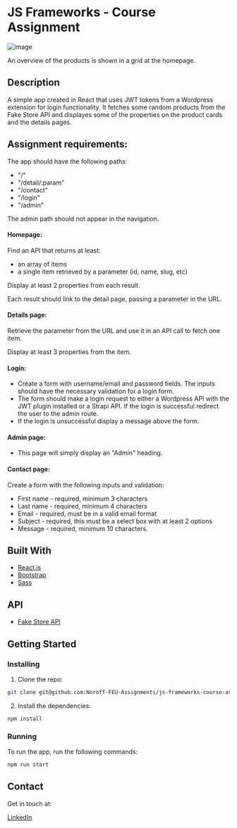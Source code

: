 # JS Frameworks - Course Assignment

![image](https://res.cloudinary.com/dhd2paq70/image/upload/v1654681042/amazing_bvhg5f.jpg)

An overview of the products is shown in a grid at the homepage.

## Description

A simple app created in React that uses JWT tokens from a Wordpress extension for login functionality.
It fetches some random products from the Fake Store API and displayes some of the properties on the product cards and the details pages.

## Assignment requirements:

The app should have the following paths:

- "/"
- "/detail/:param"
- "/contact"
- "/login"
- "/admin"

The admin path should not appear in the navigation.

#### Homepage:

Find an API that returns at least:

- an array of items
- a single item retrieved by a parameter (id, name, slug, etc)

Display at least 2 properties from each result.

Each result should link to the detail page, passing a parameter in the URL.

#### Details page:

Retrieve the parameter from the URL and use it in an API call to fetch one item.

Display at least 3 properties from the item.

#### Login:

- Create a form with username/email and password fields. The inputs should have the necessary validation for a login form.
- The form should make a login request to either a Wordpress API with the JWT plugin installed or a Strapi API. If the login is successful redirect the user to the admin route.
- If the login is unsuccessful display a message above the form.

#### Admin page:

- This page will simply display an "Admin" heading.

#### Contact page:

Create a form with the following inputs and validation:

- First name - required, minimum 3 characters
- Last name - required, minimum 4 characters
- Email - required, must be in a valid email format
- Subject - required, this must be a select box with at least 2 options
- Message - required, minimum 10 characters.

## Built With

- [React.js](https://reactjs.org/)
- [Bootstrap](https://getbootstrap.com)
- [Sass](https://sass-lang.com)

## API

- [Fake Store API](https://fakestoreapi.com/)

## Getting Started

### Installing

1. Clone the repo:

```bash
git clone git@github.com:Noroff-FEU-Assignments/js-frameworks-course-assignment-7oiden.git
```

2. Install the dependencies:

```
npm install
```

### Running

To run the app, run the following commands:

```bash
npm run start
```

## Contact

Get in touch at:

[LinkedIn](https://www.linkedin.com/in/tommy-j-16b56678/)
